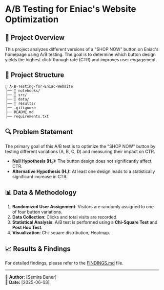 # A/B Testing for Eniac's Website Optimization

## 📌 Project Overview
This project analyzes different versions of a "SHOP NOW" button on Eniac's homepage using A/B testing. The goal is to determine which button design yields the highest click-through rate (CTR) and improves user engagement.

## 📂 Project Structure
```
📂 A-B-Testing-for-Eniac-Website
│── 📂 notebooks/    
│── 📂 src/             
│── 📂 data/            
│── 📂 results/         
│── .gitignore          
│── README.md           
│── requirements.txt    
```

## 🔍 Problem Statement
The primary goal of this A/B test is to optimize the "SHOP NOW" button by testing different variations (A, B, C, D) and measuring their impact on CTR.

- **Null Hypothesis (H₀):** The button design does not significantly affect CTR.
- **Alternative Hypothesis (H₁):** At least one design leads to a statistically significant increase in CTR.

## 📊 Data & Methodology
1. **Randomized User Assignment**: Visitors are randomly assigned to one of four button variations.
2. **Data Collection**: Clicks and total visits are recorded.
3. **Statistical Analysis**: A/B test is performed using a **Chi-Square Test** and **Post Hoc Test**.
4. **Visualization**: Chi-square distribution, Heatmap.

## 📈 Results & Findings
For detailed findings, please refer to the [FINDINGS.md](results/FINDINGS.md) file.




---
🔗 **Author:** [Semira Bener]  
📅 **Date:** [2025-06-03]

